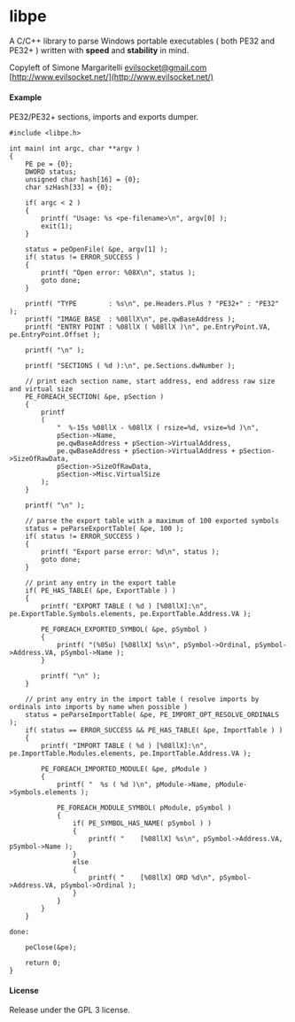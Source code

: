 # libpe

A C/C++ library to parse Windows portable executables ( both PE32 and PE32+ ) written with **speed** and **stability** in mind.

Copyleft of Simone Margaritelli <evilsocket@gmail.com>  
[http://www.evilsocket.net/](http://www.evilsocket.net/)

#### Example  

PE32/PE32+ sections, imports and exports dumper.

    #include <libpe.h>

	int main( int argc, char **argv )
	{
		PE pe = {0}; 
		DWORD status;
		unsigned char hash[16] = {0};
		char szHash[33] = {0};

		if( argc < 2 )
		{
			printf( "Usage: %s <pe-filename>\n", argv[0] );
			exit(1);
		}

		status = peOpenFile( &pe, argv[1] );
		if( status != ERROR_SUCCESS )
		{
			printf( "Open error: %08X\n", status );
			goto done;
		}

		printf( "TYPE        : %s\n", pe.Headers.Plus ? "PE32+" : "PE32" );
		printf( "IMAGE BASE  : %08llX\n", pe.qwBaseAddress );
		printf( "ENTRY POINT : %08llX ( %08llX )\n", pe.EntryPoint.VA, pe.EntryPoint.Offset );

		printf( "\n" );
		
		printf( "SECTIONS ( %d ):\n", pe.Sections.dwNumber );

		// print each section name, start address, end address raw size and virtual size
		PE_FOREACH_SECTION( &pe, pSection )
		{
			printf
			( 
				"  %-15s %08llX - %08llX ( rsize=%d, vsize=%d )\n",
				pSection->Name, 
				pe.qwBaseAddress + pSection->VirtualAddress, 
				pe.qwBaseAddress + pSection->VirtualAddress + pSection->SizeOfRawData, 
				pSection->SizeOfRawData, 
				pSection->Misc.VirtualSize 
			);
		}

		printf( "\n" );

		// parse the export table with a maximum of 100 exported symbols
		status = peParseExportTable( &pe, 100 );
		if( status != ERROR_SUCCESS )
		{
			printf( "Export parse error: %d\n", status );
			goto done;
		}

		// print any entry in the export table
		if( PE_HAS_TABLE( &pe, ExportTable ) )
		{
			printf( "EXPORT TABLE ( %d ) [%08llX]:\n", pe.ExportTable.Symbols.elements, pe.ExportTable.Address.VA );

			PE_FOREACH_EXPORTED_SYMBOL( &pe, pSymbol )
			{
				printf( "(%05u) [%08llX] %s\n", pSymbol->Ordinal, pSymbol->Address.VA, pSymbol->Name );
			}
		
			printf( "\n" );
		}

		// print any entry in the import table ( resolve imports by ordinals into imports by name when possible )
		status = peParseImportTable( &pe, PE_IMPORT_OPT_RESOLVE_ORDINALS );
		if( status == ERROR_SUCCESS && PE_HAS_TABLE( &pe, ImportTable ) )
		{
			printf( "IMPORT TABLE ( %d ) [%08llX]:\n", pe.ImportTable.Modules.elements, pe.ImportTable.Address.VA );

			PE_FOREACH_IMPORTED_MODULE( &pe, pModule )
			{
				printf( "  %s ( %d )\n", pModule->Name, pModule->Symbols.elements );

				PE_FOREACH_MODULE_SYMBOL( pModule, pSymbol )
				{
					if( PE_SYMBOL_HAS_NAME( pSymbol ) )
					{
						printf( "    [%08llX] %s\n", pSymbol->Address.VA, pSymbol->Name );
					}
					else
					{
						printf( "    [%08llX] ORD %d\n", pSymbol->Address.VA, pSymbol->Ordinal );
					}
				}
			}
		}

	done:

		peClose(&pe);

		return 0;
	}
    
#### License  

Release under the GPL 3 license.